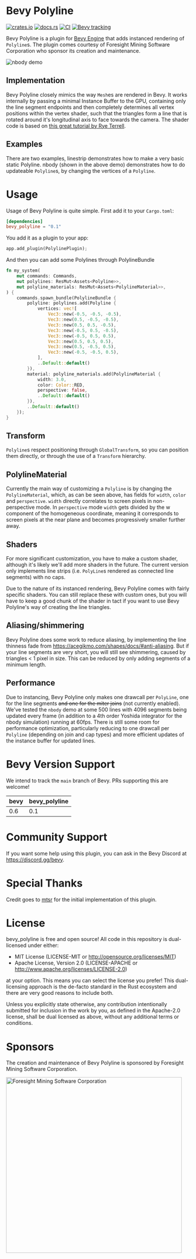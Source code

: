 # Bevy Polyline

[![crates.io](https://img.shields.io/crates/v/bevy_polyline)](https://crates.io/crates/bevy_polyline)
[![docs.rs](https://docs.rs/bevy_polyline/badge.svg)](https://docs.rs/bevy_polyline)
[![CI](https://github.com/ForesightMiningSoftwareCorporation/bevy_polyline/workflows/CI/badge.svg?branch=main)](https://github.com/ForesightMiningSoftwareCorporation/bevy_polyline/actions?query=workflow%3A%22CI%22+branch%3Amain)
[![Bevy tracking](https://img.shields.io/badge/Bevy%20tracking-main-lightblue)](https://github.com/bevyengine/bevy/blob/main/docs/plugins_guidelines.md#main-branch-tracking)

Bevy Polyline is a plugin for [Bevy Engine](https://bevyengine.org/) that adds instanced rendering of `Polyline`s. The plugin comes courtesy of Foresight Mining Software Corporation who sponsor its creation and maintenance.

![nbody demo](nbody.gif)

## Implementation

Bevy Polyline closely mimics the way `Mesh`es are rendered in Bevy. It works internally by passing a minimal Instance Buffer to the GPU, containing only the line segment endpoints and then completely determines all vertex positions within the vertex shader, such that the triangles form a line that is rotated around it's longitudinal axis to face towards the camera. The shader code is based on [this great tutorial by Rye Terrell](https://wwwtyro.net/2019/11/18/instanced-lines.html).

## Examples
There are two examples, linestrip demonstrates how to make a very basic static Polyline. nbody (shown in the above demo) demonstrates how to do updateable `Polyline`s, by changing the vertices of a `Polyline`.

# Usage
Usage of Bevy Polyline is quite simple. First add it to your `Cargo.toml`:

```toml
[dependencies]
bevy_polyline = "0.1"
```

You add it as a plugin to your app:
```rust
app.add_plugin(PolylinePlugin);
```

And then you can add some Polylines through PolylineBundle
```rust
fn my_system(
    mut commands: Commands,
    mut polylines: ResMut<Assets<Polyline>>,
    mut polyline_materials: ResMut<Assets<PolylineMaterial>>,
) {
    commands.spawn_bundle(PolylineBundle {
        polyline: polylines.add(Polyline {
            vertices: vec![
                Vec3::new(-0.5, -0.5, -0.5),
                Vec3::new(0.5, -0.5, -0.5),
                Vec3::new(0.5, 0.5, -0.5),
                Vec3::new(-0.5, 0.5, -0.5),
                Vec3::new(-0.5, 0.5, 0.5),
                Vec3::new(0.5, 0.5, 0.5),
                Vec3::new(0.5, -0.5, 0.5),
                Vec3::new(-0.5, -0.5, 0.5),
            ],
            ..Default::default()
        }),
        material: polyline_materials.add(PolylineMaterial {
            width: 3.0,
            color: Color::RED,
            perspective: false,
            ..Default::default()
        }),
        ..Default::default()
    });
}
```

## Transform
`Polyline`s respect positioning through `GlobalTransform`, so you can position them directly, or through the use of a `Transform` hierarchy.

## PolylineMaterial
Currently the main way of customizing a `Polyline` is by changing the `PolylineMaterial`, which, as can be seen above, has fields for `width`, `color` and `perspective`. `width` directly correlates to screen pixels in non-perspective mode. In `perspective` mode `width` gets divided by the w component of the homogeneous coordinate, meaning it corresponds to screen pixels at the near plane and becomes progressively smaller further away.

## Shaders
For more significant customization, you have to make a custom shader, although it's likely we'll add more shaders in the future. The current version only implements line strips (i.e. `PolyLine`s rendered as connected line segments) with no caps.

Due to the nature of its instanced rendering, Bevy Polyline comes with fairly specific shaders. You can still replace these with custom ones, but you will have to keep a good chunk of the shader in tact if you want to use Bevy Polyline's way of creating the line triangles.

## Aliasing/shimmering
Bevy Polyline does some work to reduce aliasing, by implementing the line thinness fade from https://acegikmo.com/shapes/docs/#anti-aliasing. But if your line segments are very short, you will still see shimmering, caused by triangles < 1 pixel in size. This can be reduced by only adding segments of a minimum length.

## Performance
Due to instancing, Bevy Polyline only makes one drawcall per `PolyLine`, one for the line segments ~~and one for the miter joins~~ (not currently enabled). We've tested the `nbody` demo at some 500 lines with 4096 segments being updated every frame (in addition to a 4th order Yoshida integrator for the nbody simulation) running at 60fps. There is still some room for performance optimization, particularly reducing to one drawcall per `Polyline` (depending on join and cap types) and more efficient updates of the instance buffer for updated lines.

# Bevy Version Support
We intend to track the `main` branch of Bevy. PRs supporting this are welcome!

|bevy|bevy_polyline|
|---|---|
|0.6|0.1|

# Community Support
If you want some help using this plugin, you can ask in the Bevy Discord at https://discord.gg/bevy.

# Special Thanks
Credit goes to [mtsr](https://github.com/mtsr) for the initial implementation of this plugin.

# License

bevy_polyline is free and open source! All code in this repository is dual-licensed under either:

* MIT License (LICENSE-MIT or http://opensource.org/licenses/MIT)
* Apache License, Version 2.0 (LICENSE-APACHE or http://www.apache.org/licenses/LICENSE-2.0)

at your option. This means you can select the license you prefer! This dual-licensing approach is the de-facto standard in the Rust ecosystem and there are very good reasons to include both.

Unless you explicitly state otherwise, any contribution intentionally submitted for inclusion in the work by you, as defined in the Apache-2.0 license, shall be dual licensed as above, without any additional terms or conditions.

# Sponsors
The creation and maintenance of Bevy Polyline is sponsored by Foresight Mining Software Corporation.

<img src="https://user-images.githubusercontent.com/2632925/151242316-db3455d1-4934-4374-8369-1818daf512dd.png" alt="Foresight Mining Software Corporation" width="480">
